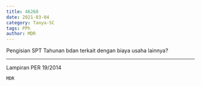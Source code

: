 ```yaml
---
title: 46268
date: 2021-03-04
category: Tanya-SC
tags: PPh
author: MDR
---
```


Pengisian SPT Tahunan bdan terkait dengan biaya usaha lainnya?

---

Lampiran PER 19/2014

`MDR`

